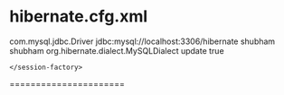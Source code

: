 hibernate.cfg.xml
===================
<?xml version="1.0" encoding="UTF-8"?>
<!DOCTYPE hibernate-configuration PUBLIC
	"-//Hibernate/Hibernate Configuration DTD 3.0//EN"
	"http://www.hibernate.org/dtd/hibernate-configuration-3.0.dtd">

<hibernate-configuration>
	<session-factory>
		<property name="connection.driver_class">com.mysql.jdbc.Driver</property>
		<property name="connection.url">jdbc:mysql://localhost:3306/hibernate</property>
		<property name="connection.username">shubham</property>
		<property name="connection.password">shubham</property>
		<property name="dialect">org.hibernate.dialect.MySQLDialect</property>
		<property name="hbm2ddl.auto">update</property> <!-- to create table automatically -->
		<property name="show_sql">true</property> <!-- to show the query fired by hibernate -->
		
	</session-factory>
</hibernate-configuration>
======================